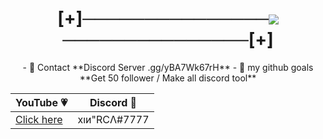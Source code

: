 

<h1 align="center">[+]───────────────<a href="https://hits.seeyoufarm.com"><img src="https://hits.seeyoufarm.com/api/count/incr/badge.svg?url=https%3A%2F%2Fgithub.com%2FXinGodDev%2FXinGodDev&count_bg=%2323272A&title_bg=%2323272A&icon=discord.svg&icon_color=%237289DA&title=Views&edge_flat=true"/></a>───────────────[+]</h1>

<p align="center">
	- 💈 Contact **Discord Server .gg/yBA7Wk67rH**
	- 💈 my github goals **Get 50 follower / Make all discord tool**
	<table align="center">
	    <thead>
	        <tr>
	            <th align="center">YouTube 💗</th>
	            <th align="center">Discord 💜</th>
	        </tr>
	    </thead>
	    <tbody>
	        <tr>
	            <td align="left"><a href="http://youtube.com/c/xingod" target="_blank">Click here</a></td>
	            <td align="right">хıи"RCΛ#7777</td>
	        </tr>
	    </tbody>
	</table align="center">
</p>
